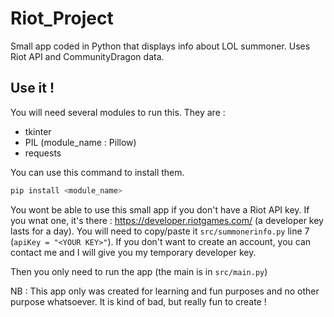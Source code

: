 # Riot_Project

Small app coded in Python that displays info about LOL summoner. Uses Riot API and CommunityDragon data.

## Use it !

You will need several modules to run this. They are :

- tkinter
- PIL (module_name : Pillow)
- requests

You can use this command to install them.

```bash
pip install <module_name>
```

You wont be able to use this small app if you don't have a Riot API key. If you wnat one, it's there : https://developer.riotgames.com/ (a developer key lasts for a day). You will need to copy/paste it `src/summonerinfo.py` line 7 (`apiKey = "<YOUR KEY>"`).
If you don't want to create an account, you can contact me and I will give you my temporary developer key.

Then you only need to run the app (the main is in `src/main.py`)

NB : This app only was created for learning and fun purposes and no other purpose whatsoever. It is kind of bad, but really fun to create ! 
